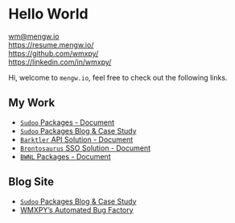 <link href="https://maxcdn.bootstrapcdn.com/font-awesome/4.7.0/css/font-awesome.min.css" rel="stylesheet" crossorigin="anonymous">

# Hello World

<i class="fa fa-envelope-square fa-fw"></i> [wm@mengw.io](mailto://wm@mengw.io)  
<i class="fa fa-check-square fa-fw"></i> <https://resume.mengw.io/>  
<i class="fa fa-github-square fa-fw"></i> <https://github.com/wmxpy/>  
<i class="fa fa-linkedin-square fa-fw"></i> <https://linkedin.com/in/wmxpy/>  

Hi, welcome to `mengw.io`, feel free to check out the following links.

## My Work

-   [`Sudoo` Packages - Document](//sudo.dog)
-   [`Sudoo` Packages Blog & Case Study](//sudo.mengw.io)
-   [`Barktler` API Solution - Document](//barktler.com)
-   [`Brontosaurus` SSO Solution - Document](//brontosaurus.land)
-   [`BWNL` Packages - Document](//bwnl.io)

## Blog Site

-   [`Sudoo` Packages Blog & Case Study](//sudo.mengw.io)
-   [WMXPY’s Automated Bug Factory](//blog.mengw.io)
